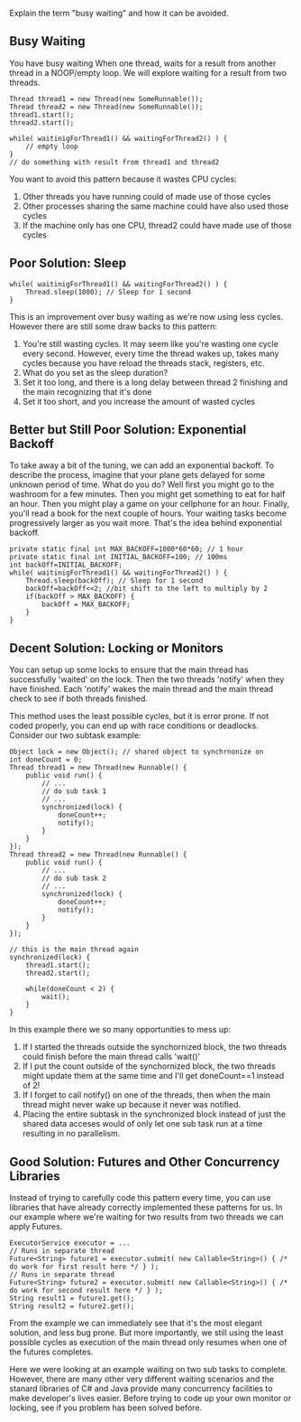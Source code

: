 

Explain the term "busy waiting" and how it can be avoided.

## Busy Waiting

You have busy waiting When one thread, waits for a result from another thread in a NOOP/empty loop. 
We will explore waiting for a result from two threads.

```
Thread thread1 = new Thread(new SomeRunnable());
Thread thread2 = new Thread(new SomeRunnable());
thread1.start();
thread2.start();

while( waitinigForThread1() && waitingForThread2() ) {
	// empty loop
}
// do something with result from thread1 and thread2
```

You want to avoid this pattern because it wastes CPU cycles: 

1. Other threads you have running could of made use of those cycles
2. Other processes sharing the same machine could have also used those cycles
3. If the machine only has one CPU, thread2 could have made use of those cycles

## Poor Solution: Sleep
```
while( waitinigForThread1() && waitingForThread2() ) {
	Thread.sleep(1000); // Sleep for 1 second
}
```

This is an improvement over busy waiting as we're now using less cycles. However
there are still some draw backs to this pattern:

1. You're still wasting cycles. It may seem like you're wasting one cycle every
	 second. However, every time the thread wakes up, takes many cycles because
   you have reload the threads stack, registers, etc.
2. What do you set as the sleep duration?
  1. Set it too long, and there is a long delay between thread 2 finishing and
		 the main recognizing that it's done
  2. Set it too short, and you increase the amount of wasted cycles

## Better but Still Poor Solution: Exponential Backoff

To take away a bit of the tuning, we can add an exponential backoff. To describe
the process, imagine that your plane gets delayed for some unknown period of
time. What do you do? Well first you might go to the washroom for a few minutes.
Then you might get something to eat for half an hour. Then you might play a game
on your cellphone for an hour. Finally, you'll read a book for the next couple
of hours. Your waiting tasks become progressively larger as you wait more.
That's the idea behind exponential backoff.
```
private static final int MAX_BACKOFF=1000*60*60; // 1 hour
private static final int INITIAL_BACKOFF=100; // 100ms 
int backOff=INITIAL_BACKOFF;
while( waitinigForThread1() && waitingForThread2() ) {
	Thread.sleep(backOff); // Sleep for 1 second
	backOff=backOff<<2; //bit shift to the left to multiply by 2
	if(backOff > MAX_BACKOFF) {
		backOff = MAX_BACKOFF;
	}
}
```

## Decent Solution: Locking or Monitors

You can setup up some locks to ensure that the main thread has successfully
'waited' on the lock. Then the two threads 'notify' when they have finished.
Each 'notify' wakes the main thread and the main thread check to see if both
threads finished. 

This method uses the least possible cycles, but it is error prone. If not coded
properly, you can end up with race conditions or deadlocks.
Consider our two subtask example:

```
Object lock = new Object(); // shared object to synchrnonize on
int doneCount = 0;
Thread thread1 = new Thread(new Runnable() {
	public void run() {
		// ...
		// do sub task 1
		// ...
		synchronized(lock) {
			doneCount++;
			notify();
		}
	}
});
Thread thread2 = new Thread(new Runnable() {
	public void run() {
		// ...
		// do sub task 2
		// ...
		synchronized(lock) {
			doneCount++;
			notify();
		}
	}
});

// this is the main thread again
synchronized(lock) {
	thread1.start();
	thread2.start();
	
	while(doneCount < 2) {
		wait();
	}
}

```

In this example there we so many opportunities to mess up:

1. If I started the threads outside the synchornized block, the two threads
	 could finish before the main thread calls 'wait()'
2. If I put the count outside of the synchornized block, the two threads might
	 update them at the same time and I'll get doneCount==1 instead of 2!
3. If I forget to call notify() on one of the threads, then when the main thread
	 might never wake up because it never was notified.
4. Placing the entire subtask in the synchronized block instead of just the
	 shared data acceses would of only let one sub task run at a time resulting in
   no parallelism.


## Good Solution: Futures and Other Concurrency Libraries

Instead of trying to carefully code this pattern every time, you can use
libraries that have already correctly implemented these patterns for us. In our
example where we're waiting for two results from two threads we can apply
Futures.

```
ExecutorService executor = ...
// Runs in separate thread
Future<String> future1 = executor.submit( new Callable<String>() { /* do work for first result here */ } ); 
// Runs in separate thread
Future<String> future2 = executor.submit( new Callable<String>() { /* do work for second result here */ } ); 
String result1 = future1.get();
String result2 = future2.get();
```
From the example we can immediately see that it's the most elegant solution, and less bug prone. 
But more importantly, we still using the least possible cycles as execution of the main thread only resumes when one of the futures completes.

Here we were looking at an example waiting on two sub tasks to complete.
However, there are many other very different waiting scenarios and the stanard
libraries of C# and Java provide many concurrency facilities to make developer's
lives easier. Before trying to code up your own monitor or locking, see if you
problem has been solved before.

